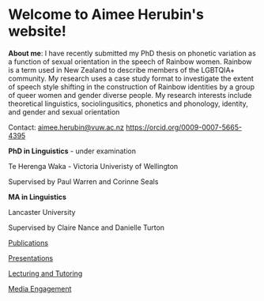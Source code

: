 # Welcome to Aimee Herubin's website!

<b>About me</b>: 
I have recently submitted my PhD thesis on phonetic variation as a function of sexual orientation in the speech of Rainbow women. Rainbow is a term used in New Zealand to describe members of the LGBTQIA+ community. My research uses a case study format to investigate the extent of speech style shifting in the construction of Rainbow identities by a group of queer women and gender diverse people.
My research interests include theoretical linguistics, sociolingusitics, phonetics and phonology, identity, and gender and sexual orientation

Contact:
aimee.herubin@vuw.ac.nz
https://orcid.org/0009-0007-5665-4395 



<b>PhD in Linguistics</b> - under examination

Te Herenga Waka - Victoria Univeristy of Wellington

Supervised by Paul Warren and Corinne Seals

<b>MA in Linguistics</b> 

Lancaster University

Supervised by Claire Nance and Danielle Turton



<a href="Publications.html">Publications</a> 

<a href="Presentations.html">Presentations</a>

<a href="LecturingTutoring.html">Lecturing and Tutoring</a>

<a href="MediaEngagement.html">Media Engagement</a>


